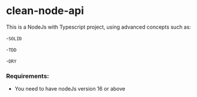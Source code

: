 # clean-node-api

This is a NodeJs  with Typescript project, using advanced concepts such as: 

-`SOLID`

-`TDD`

-`DRY`

### Requirements: 
 - You need to have nodeJs version 16 or above 
 
 
